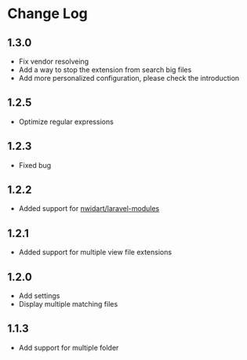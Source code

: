 # Change Log

## 1.3.0
- Fix vendor resolveing
- Add a way to stop the extension from search big files
- Add more personalized configuration, please check the introduction

## 1.2.5
- Optimize regular expressions

## 1.2.3
- Fixed bug

## 1.2.2
- Added support for [nwidart/laravel-modules](https://packagist.org/packages/nwidart/laravel-modules)

## 1.2.1
- Added support for multiple view file extensions

## 1.2.0
- Add settings
- Display multiple matching files

## 1.1.3
- Add support for multiple folder
